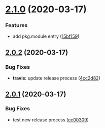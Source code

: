 # [2.1.0](https://github.com/SocialGouv/react-departements/compare/v2.0.2...v2.1.0) (2020-03-17)


### Features

* add pkg.module entry ([15bf159](https://github.com/SocialGouv/react-departements/commit/15bf15913f858c90477c4b283fbd67c507a6bf06))

## [2.0.2](https://github.com/SocialGouv/react-departements/compare/v2.0.1...v2.0.2) (2020-03-17)


### Bug Fixes

* **travis:** update release process ([4cc2d82](https://github.com/SocialGouv/react-departements/commit/4cc2d82839f52c5362bb428bf75b629d58752ce9))

## [2.0.1](https://github.com/SocialGouv/react-departements/compare/v2.0.0...v2.0.1) (2020-03-17)


### Bug Fixes

* test new release process ([cc00309](https://github.com/SocialGouv/react-departements/commit/cc00309ade2d9a8013d1e35cf69b8bc19d3c2281))
